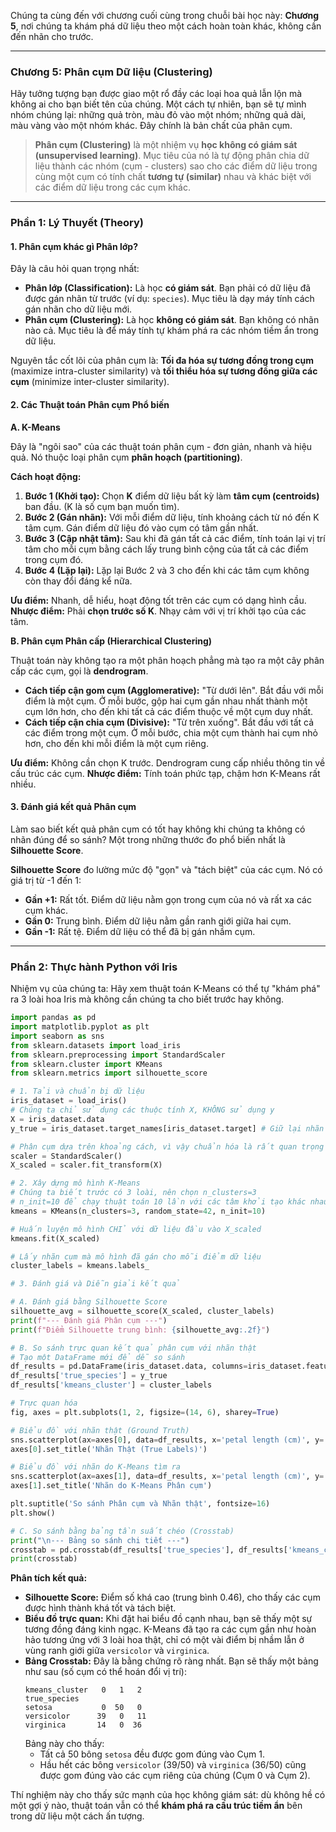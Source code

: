 Chúng ta cùng đến với chương cuối cùng trong chuỗi bài học này: **Chương 5**, nơi chúng ta khám phá dữ liệu theo một cách hoàn toàn khác, không cần đến nhãn cho trước.

-----

### **Chương 5: Phân cụm Dữ liệu (Clustering)**

Hãy tưởng tượng bạn được giao một rổ đầy các loại hoa quả lẫn lộn mà không ai cho bạn biết tên của chúng. Một cách tự nhiên, bạn sẽ tự mình nhóm chúng lại: những quả tròn, màu đỏ vào một nhóm; những quả dài, màu vàng vào một nhóm khác. Đây chính là bản chất của phân cụm.

> **Phân cụm (Clustering)** là một nhiệm vụ **học không có giám sát (unsupervised learning)**. Mục tiêu của nó là tự động phân chia dữ liệu thành các nhóm (cụm - clusters) sao cho các điểm dữ liệu trong cùng một cụm có tính chất **tương tự (similar)** nhau và khác biệt với các điểm dữ liệu trong các cụm khác.

-----

### **Phần 1: Lý Thuyết (Theory)**

#### **1. Phân cụm khác gì Phân lớp?**

Đây là câu hỏi quan trọng nhất:

  * **Phân lớp (Classification):** Là học **có giám sát**. Bạn phải có dữ liệu đã được gán nhãn từ trước (ví dụ: `species`). Mục tiêu là dạy máy tính cách gán nhãn cho dữ liệu mới.
  * **Phân cụm (Clustering):** Là học **không có giám sát**. Bạn không có nhãn nào cả. Mục tiêu là để máy tính tự khám phá ra các nhóm tiềm ẩn trong dữ liệu.

Nguyên tắc cốt lõi của phân cụm là: **Tối đa hóa sự tương đồng trong cụm** (maximize intra-cluster similarity) và **tối thiểu hóa sự tương đồng giữa các cụm** (minimize inter-cluster similarity).

#### **2. Các Thuật toán Phân cụm Phổ biến**

**A. K-Means**

Đây là "ngôi sao" của các thuật toán phân cụm - đơn giản, nhanh và hiệu quả. Nó thuộc loại phân cụm **phân hoạch (partitioning)**.

**Cách hoạt động:**

1.  **Bước 1 (Khởi tạo):** Chọn **K** điểm dữ liệu bất kỳ làm **tâm cụm (centroids)** ban đầu. (K là số cụm bạn muốn tìm).
2.  **Bước 2 (Gán nhãn):** Với mỗi điểm dữ liệu, tính khoảng cách từ nó đến K tâm cụm. Gán điểm dữ liệu đó vào cụm có tâm gần nhất.
3.  **Bước 3 (Cập nhật tâm):** Sau khi đã gán tất cả các điểm, tính toán lại vị trí tâm cho mỗi cụm bằng cách lấy trung bình cộng của tất cả các điểm trong cụm đó.
4.  **Bước 4 (Lặp lại):** Lặp lại Bước 2 và 3 cho đến khi các tâm cụm không còn thay đổi đáng kể nữa.

**Ưu điểm:** Nhanh, dễ hiểu, hoạt động tốt trên các cụm có dạng hình cầu.
**Nhược điểm:** Phải **chọn trước số K**. Nhạy cảm với vị trí khởi tạo của các tâm.

**B. Phân cụm Phân cấp (Hierarchical Clustering)**

Thuật toán này không tạo ra một phân hoạch phẳng mà tạo ra một cây phân cấp các cụm, gọi là **dendrogram**.

  * **Cách tiếp cận gom cụm (Agglomerative):** "Từ dưới lên". Bắt đầu với mỗi điểm là một cụm. Ở mỗi bước, gộp hai cụm gần nhau nhất thành một cụm lớn hơn, cho đến khi tất cả các điểm thuộc về một cụm duy nhất.
  * **Cách tiếp cận chia cụm (Divisive):** "Từ trên xuống". Bắt đầu với tất cả các điểm trong một cụm. Ở mỗi bước, chia một cụm thành hai cụm nhỏ hơn, cho đến khi mỗi điểm là một cụm riêng.

**Ưu điểm:** Không cần chọn K trước. Dendrogram cung cấp nhiều thông tin về cấu trúc các cụm.
**Nhược điểm:** Tính toán phức tạp, chậm hơn K-Means rất nhiều.

#### **3. Đánh giá kết quả Phân cụm**

Làm sao biết kết quả phân cụm có tốt hay không khi chúng ta không có nhãn đúng để so sánh? Một trong những thước đo phổ biến nhất là **Silhouette Score**.

**Silhouette Score** đo lường mức độ "gọn" và "tách biệt" của các cụm. Nó có giá trị từ -1 đến 1:

  * **Gần +1:** Rất tốt. Điểm dữ liệu nằm gọn trong cụm của nó và rất xa các cụm khác.
  * **Gần 0:** Trung bình. Điểm dữ liệu nằm gần ranh giới giữa hai cụm.
  * **Gần -1:** Rất tệ. Điểm dữ liệu có thể đã bị gán nhầm cụm.

-----

### **Phần 2: Thực hành Python với Iris**

Nhiệm vụ của chúng ta: Hãy xem thuật toán K-Means có thể tự "khám phá" ra 3 loài hoa Iris mà không cần chúng ta cho biết trước hay không.

```python
import pandas as pd
import matplotlib.pyplot as plt
import seaborn as sns
from sklearn.datasets import load_iris
from sklearn.preprocessing import StandardScaler
from sklearn.cluster import KMeans
from sklearn.metrics import silhouette_score

# 1. Tải và chuẩn bị dữ liệu
iris_dataset = load_iris()
# Chúng ta chỉ sử dụng các thuộc tính X, KHÔNG sử dụng y
X = iris_dataset.data
y_true = iris_dataset.target_names[iris_dataset.target] # Giữ lại nhãn thật để so sánh cuối cùng

# Phân cụm dựa trên khoảng cách, vì vậy chuẩn hóa là rất quan trọng
scaler = StandardScaler()
X_scaled = scaler.fit_transform(X)

# 2. Xây dựng mô hình K-Means
# Chúng ta biết trước có 3 loài, nên chọn n_clusters=3
# n_init=10 để chạy thuật toán 10 lần với các tâm khởi tạo khác nhau và chọn lần tốt nhất
kmeans = KMeans(n_clusters=3, random_state=42, n_init=10)

# Huấn luyện mô hình CHỈ với dữ liệu đầu vào X_scaled
kmeans.fit(X_scaled)

# Lấy nhãn cụm mà mô hình đã gán cho mỗi điểm dữ liệu
cluster_labels = kmeans.labels_

# 3. Đánh giá và Diễn giải kết quả

# A. Đánh giá bằng Silhouette Score
silhouette_avg = silhouette_score(X_scaled, cluster_labels)
print(f"--- Đánh giá Phân cụm ---")
print(f"Điểm Silhouette trung bình: {silhouette_avg:.2f}")

# B. So sánh trực quan kết quả phân cụm với nhãn thật
# Tạo một DataFrame mới để dễ so sánh
df_results = pd.DataFrame(iris_dataset.data, columns=iris_dataset.feature_names)
df_results['true_species'] = y_true
df_results['kmeans_cluster'] = cluster_labels

# Trực quan hóa
fig, axes = plt.subplots(1, 2, figsize=(14, 6), sharey=True)

# Biểu đồ với nhãn thật (Ground Truth)
sns.scatterplot(ax=axes[0], data=df_results, x='petal length (cm)', y='petal width (cm)', hue='true_species', palette='viridis')
axes[0].set_title('Nhãn Thật (True Labels)')

# Biểu đồ với nhãn do K-Means tìm ra
sns.scatterplot(ax=axes[1], data=df_results, x='petal length (cm)', y='petal width (cm)', hue='kmeans_cluster', palette='viridis')
axes[1].set_title('Nhãn do K-Means Phân cụm')

plt.suptitle('So sánh Phân cụm và Nhãn thật', fontsize=16)
plt.show()

# C. So sánh bằng bảng tần suất chéo (Crosstab)
print("\n--- Bảng so sánh chi tiết ---")
crosstab = pd.crosstab(df_results['true_species'], df_results['kmeans_cluster'])
print(crosstab)
```

**Phân tích kết quả:**

  * **Silhouette Score:** Điểm số khá cao (trung bình 0.46), cho thấy các cụm được hình thành khá tốt và tách biệt.
  * **Biểu đồ trực quan:** Khi đặt hai biểu đồ cạnh nhau, bạn sẽ thấy một sự tương đồng đáng kinh ngạc. K-Means đã tạo ra các cụm gần như hoàn hảo tương ứng với 3 loài hoa thật, chỉ có một vài điểm bị nhầm lẫn ở vùng ranh giới giữa `versicolor` và `virginica`.
  * **Bảng Crosstab:** Đây là bằng chứng rõ ràng nhất. Bạn sẽ thấy một bảng như sau (số cụm có thể hoán đổi vị trí):
    ```
    kmeans_cluster   0   1   2
    true_species
    setosa           0  50   0
    versicolor      39   0   11
    virginica       14   0  36
    ```
    Bảng này cho thấy:
      * Tất cả 50 bông `setosa` đều được gom đúng vào Cụm 1.
      * Hầu hết các bông `versicolor` (39/50) và `virginica` (36/50) cũng được gom đúng vào các cụm riêng của chúng (Cụm 0 và Cụm 2).

Thí nghiệm này cho thấy sức mạnh của học không giám sát: dù không hề có một gợi ý nào, thuật toán vẫn có thể **khám phá ra cấu trúc tiềm ẩn** bên trong dữ liệu một cách ấn tượng.
